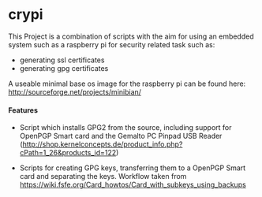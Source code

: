 crypi
=====

This Project is a combination of scripts with the aim for using an embedded system
such as a raspberry pi for security related task such as:

- generating ssl certificates
- generating gpg certificates


A useable minimal base os image for the raspberry pi can be found here: http://sourceforge.net/projects/minibian/ 

#### Features

* Script which installs GPG2 from the source, including support for OpenPGP Smart card 
and the Gemalto PC Pinpad USB Reader (http://shop.kernelconcepts.de/product_info.php?cPath=1_26&products_id=122)

* Scripts for creating GPG keys, transferring them to a OpenPGP Smart card and separating the keys. Workflow taken from https://wiki.fsfe.org/Card_howtos/Card_with_subkeys_using_backups

